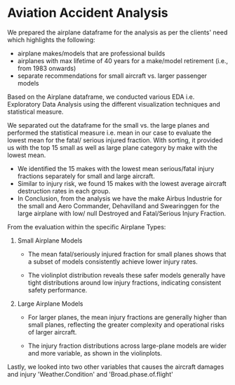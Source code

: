 # Aviation Accident Analysis

We prepared the airplane dataframe for the analysis as per the clients' need which highlights the following: 
 - airplane makes/models that are professional builds
 - airplanes with max lifetime of 40 years for a make/model retirement (i.e., from 1983 onwards)
 - separate recommendations for small aircraft vs. larger passenger models

 Based on the Airplane dataframe, we conducted various EDA i.e. Exploratory Data Analysis using the different visualization techniques and statistical measure.

 We separated out the dataframe for the small vs. the large planes and performed the statistical measure i.e. mean in our case to evaluate the lowest mean for the fatal/ serious injured fraction. With sorting, it provided us with the top 15 small as well as large plane category by make with the lowest mean. 

- We identified the 15 makes with the lowest mean serious/fatal injury fractions separately for small and large aircraft.
- Similar to injury risk, we found 15 makes with the lowest average aircraft destruction rates in each group.
- In Conclusion, from the analysis we have the make Airbus Industrie for the small and Aero Commander, Dehavilland and Swearinggen for the large airplane with low/ null Destroyed and Fatal/Serious Injury Fraction.

From the evaluation within the specific Airplane Types: 
1. Small Airplane Models
    - The mean fatal/seriously injured fraction for small planes shows that a subset of models consistently achieve lower injury rates.

    - The violinplot distribution reveals these safer models generally have tight distributions around low injury fractions, indicating consistent safety performance.

2. Large Airplane Models
    - For larger planes, the mean injury fractions are generally higher than small planes, reflecting the greater complexity and operational risks of larger aircraft.

    - The injury fraction distributions across large-plane models are wider and more variable, as shown in the violinplots.

Lastly, we looked into two other variables that causes the aircraft damages and injury 'Weather.Condition' and 'Broad.phase.of.flight'